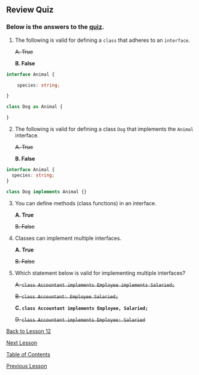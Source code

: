 ## Review Quiz

### Below is the answers to the [quiz](./12.md#Review).

1.  The following is valid for defining a `class` that adheres to an `interface`.

    ~~A. True~~

    **B. False**

```ts
interface Animal {

    species: string;

}

class Dog as Animal {

}
```

2.  The following is valid for defining a class `Dog` that implements the `Animal` interface.

    ~~A. True~~

    **B. False**

```ts
interface Animal {
  species: string;
}

class Dog implements Animal {}
```

3.  You can define methods (class functions) in an interface.

    **A. True**

    ~~B. False~~

4.  Classes can implement multiple interfaces.

    **A. True**

    ~~B. False~~

5.  Which statement below is valid for implementing multiple interfaces?

    ~~A. `class Accountant implements Employee implements Salaried;`~~

    ~~B. `class Accountant: Employee Salaried;`~~

    **C. `class Accountant implements Employee, Salaried;`**

    ~~D. `class Accountant implements Employee: Salaried`~~

[Back to Lesson 12](./12.md)

[Next Lesson](./13.md)

[Table of Contents](./README.md)

[Previous Lesson](./11.md)
